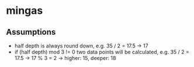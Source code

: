 # mingas

## Assumptions

- half depth is always round down, e.g. 35 / 2 = 17.5 -> 17
- if (half depth) mod 3 != 0 two data points will be calculated, e.g. 35 / 2 = 17.5 -> 17 % 3 = 2 -> higher: 15, deeper: 18 